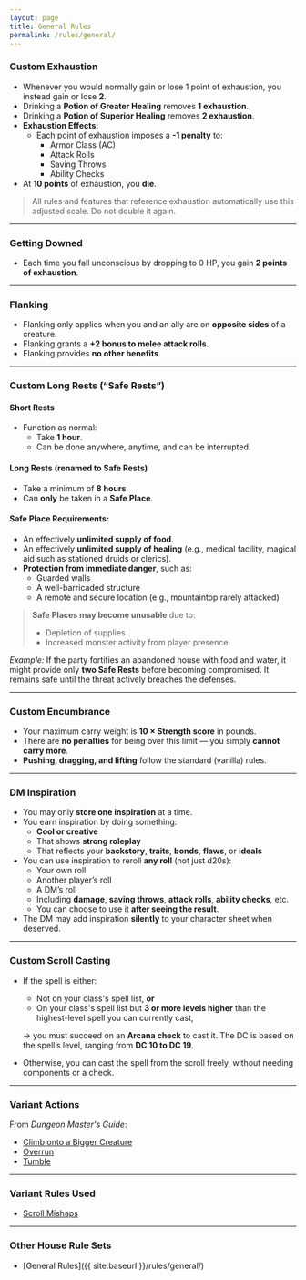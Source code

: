 ```yaml
---
layout: page
title: General Rules
permalink: /rules/general/
---
```




### **Custom Exhaustion**
- Whenever you would normally gain or lose 1 point of exhaustion, you instead gain or lose **2**.
- Drinking a **Potion of Greater Healing** removes **1 exhaustion**.  
- Drinking a **Potion of Superior Healing** removes **2 exhaustion**.
- **Exhaustion Effects:**
    - Each point of exhaustion imposes a **-1 penalty** to:
        - Armor Class (AC)
        - Attack Rolls
        - Saving Throws
        - Ability Checks
- At **10 points** of exhaustion, you **die**.
> All rules and features that reference exhaustion automatically use this adjusted scale. Do not double it again.

---

### **Getting Downed**
- Each time you fall unconscious by dropping to 0 HP, you gain **2 points of exhaustion**.

---

### **Flanking**
- Flanking only applies when you and an ally are on **opposite sides** of a creature.
- Flanking grants a **+2 bonus to melee attack rolls**.
- Flanking provides **no other benefits**.

---

### **Custom Long Rests (“Safe Rests”)**

#### Short Rests
- Function as normal:
    - Take **1 hour**.
    - Can be done anywhere, anytime, and can be interrupted.

#### Long Rests (renamed to **Safe Rests**)
- Take a minimum of **8 hours**.
- Can **only** be taken in a **Safe Place**.

#### Safe Place Requirements:
- An effectively **unlimited supply of food**.
- An effectively **unlimited supply of healing** (e.g., medical facility, magical aid such as stationed druids or clerics).
- **Protection from immediate danger**, such as:
    - Guarded walls
    - A well-barricaded structure
    - A remote and secure location (e.g., mountaintop rarely attacked)

> **Safe Places may become unusable** due to:
> - Depletion of supplies
> - Increased monster activity from player presence

_Example:_ If the party fortifies an abandoned house with food and water, it might provide only **two Safe Rests** before becoming compromised. It remains safe until the threat actively breaches the defenses.

---

### **Custom Encumbrance**
- Your maximum carry weight is **10 × Strength score** in pounds.
- There are **no penalties** for being over this limit — you simply **cannot carry more**.
- **Pushing, dragging, and lifting** follow the standard (vanilla) rules.

---

### **DM Inspiration**
- You may only **store one inspiration** at a time.
- You earn inspiration by doing something:
    - **Cool or creative**
    - That shows **strong roleplay**
    - That reflects your **backstory**, **traits**, **bonds**, **flaws**, or **ideals**
- You can use inspiration to reroll **any roll** (not just d20s):
    - Your own roll
    - Another player’s roll
    - A DM’s roll
    - Including **damage**, **saving throws**, **attack rolls**, **ability checks**, etc.
    - You can choose to use it **after seeing the result**.
- The DM may add inspiration **silently** to your character sheet when deserved.

---

### Custom Scroll Casting
- If the spell is either:
  - Not on your class's spell list, **or**
  - On your class's spell list but **3 or more levels higher** than the highest-level spell you can currently cast,

  → you must succeed on an **Arcana check** to cast it. The DC is based on the spell’s level, ranging from **DC 10 to DC 19**.

- Otherwise, you can cast the spell from the scroll freely, without needing components or a check.
  
---

### **Variant Actions**
From *Dungeon Master's Guide*:
- [Climb onto a Bigger Creature](https://2014.5e.tools/variantrules.html#action%20options_dmg)
- [Overrun](https://2014.5e.tools/variantrules.html#action%20options_dmg)
- [Tumble](https://2014.5e.tools/variantrules.html#action%20options_dmg)

---

### **Variant Rules Used**
- [Scroll Mishaps](https://2014.5e.tools/variantrules.html#scroll%20mishaps_dmg)

--- 

### **Other House Rule Sets**
- [General Rules]({{ site.baseurl }}/rules/general/)
